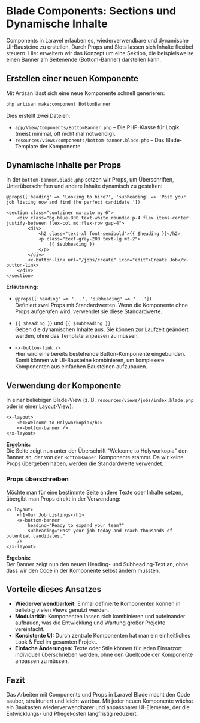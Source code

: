 # Blade Components: Sections und Dynamische Inhalte

Components in Laravel erlauben es, wiederverwendbare und dynamische UI-Bausteine zu erstellen. Durch Props und Slots lassen sich Inhalte flexibel steuern. Hier erweitern wir das Konzept um eine Sektion, die beispielsweise einen Banner am Seitenende (Bottom-Banner) darstellen kann.

## Erstellen einer neuen Komponente

Mit Artisan lässt sich eine neue Komponente schnell generieren:

```bash
php artisan make:component BottomBanner
```

Dies erstellt zwei Dateien:

- `app/View/Components/BottomBanner.php` – Die PHP-Klasse für Logik (meist minimal, oft nicht mal notwendig).
- `resources/views/components/bottom-banner.blade.php` – Das Blade-Template der Komponente.

## Dynamische Inhalte per Props

In der `bottom-banner.blade.php` setzen wir Props, um Überschriften, Unterüberschriften und andere Inhalte dynamisch zu gestalten:

```blade
@props(['heading' => 'Looking to hire?', 'subheading' => 'Post your job listing now and find the perfect candidate.'])

<section class="container mx-auto my-6">
    <div class="bg-blue-800 text-white rounded p-4 flex items-center justify-between flex-col md:flex-row gap-4">
        <div>
            <h2 class="text-xl font-semibold">{{ $heading }}</h2>
            <p class="text-gray-200 text-lg mt-2">
                {{ $subheading }}
            </p>
        </div>
        <x-button-link url="/jobs/create" icon="edit">Create Job</x-button-link>
    </div>
</section>
```

**Erläuterung:**

- `@props(['heading' => '...', 'subheading' => '...'])`  
  Definiert zwei Props mit Standardwerten. Wenn die Komponente ohne Props aufgerufen wird, verwendet sie diese Standardwerte.
  
- `{{ $heading }}` und `{{ $subheading }}`  
  Geben die dynamischen Inhalte aus. Sie können zur Laufzeit geändert werden, ohne das Template anpassen zu müssen.

- `<x-button-link />`  
  Hier wird eine bereits bestehende Button-Komponente eingebunden. Somit können wir UI-Bausteine kombinieren, um komplexere Komponenten aus einfachen Bausteinen aufzubauen.

## Verwendung der Komponente

In einer beliebigen Blade-View (z. B. `resources/views/jobs/index.blade.php` oder in einer Layout-View):

```blade
<x-layout>
    <h1>Welcome to Holyworkopia</h1>
    <x-bottom-banner />
</x-layout>
```

**Ergebnis:**  
Die Seite zeigt nun unter der Überschrift "Welcome to Holyworkopia" den Banner an, der von der `BottomBanner`-Komponente stammt. Da wir keine Props übergeben haben, werden die Standardwerte verwendet.

### Props überschreiben

Möchte man für eine bestimmte Seite andere Texte oder Inhalte setzen, übergibt man Props direkt in der Verwendung:

```blade
<x-layout>
    <h1>Our Job Listings</h1>
    <x-bottom-banner
        heading="Ready to expand your team?"
        subheading="Post your job today and reach thousands of potential candidates."
    />
</x-layout>
```

**Ergebnis:**  
Der Banner zeigt nun den neuen Heading- und Subheading-Text an, ohne dass wir den Code in der Komponente selbst ändern mussten.

## Vorteile dieses Ansatzes

- **Wiederverwendbarkeit:** Einmal definierte Komponenten können in beliebig vielen Views genutzt werden.
- **Modularität:** Komponenten lassen sich kombinieren und aufeinander aufbauen, was die Entwicklung und Wartung großer Projekte vereinfacht.
- **Konsistente UI:** Durch zentrale Komponenten hat man ein einheitliches Look & Feel im gesamten Projekt.
- **Einfache Änderungen:** Texte oder Stile können für jeden Einsatzort individuell überschrieben werden, ohne den Quellcode der Komponente anpassen zu müssen.

## Fazit

Das Arbeiten mit Components und Props in Laravel Blade macht den Code sauber, strukturiert und leicht wartbar. Mit jeder neuen Komponente wächst ein Baukasten wiederverwendbarer und anpassbarer UI-Elemente, der die Entwicklungs- und Pflegekosten langfristig reduziert.